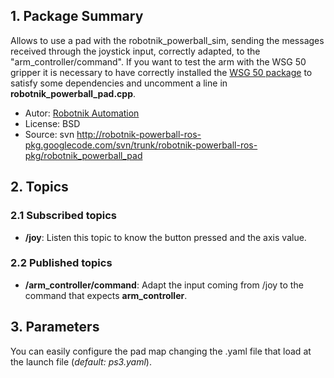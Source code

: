 ## 1. Package Summary ##

Allows to use a pad with the robotnik\_powerball\_sim, sending the messages received through the joystick input, correctly adapted, to the "arm\_controller/command". If you want to test the arm with the WSG 50 gripper it is necessary to have correctly installed the [WSG 50 package](http://code.google.com/p/wsg50-ros-pkg) to satisfy some dependencies and uncomment a line in **robotnik\_powerball\_pad.cpp**.

  * Autor: [Robotnik Automation](http://www.robotnik.eu/)
  * License: BSD
  * Source: svn http://robotnik-powerball-ros-pkg.googlecode.com/svn/trunk/robotnik-powerball-ros-pkg/robotnik_powerball_pad

## 2. Topics ##

### 2.1 Subscribed topics ###

  * **/joy**: Listen this topic to know the button pressed and the axis value.

### 2.2 Published topics ###

  * **/arm\_controller/command**: Adapt the input coming from /joy to the command that expects **arm\_controller**.

## 3. Parameters ##

You can easily configure the pad map changing the .yaml file that load at the launch file (_default: ps3.yaml_).